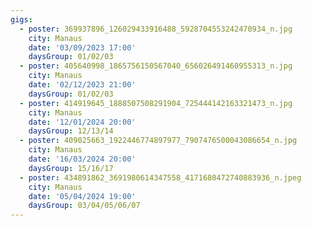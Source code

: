 ```yaml
---
gigs:
  - poster: 369937896_126029433916488_5928704553242470934_n.jpg
    city: Manaus
    date: '03/09/2023 17:00'
    daysGroup: 01/02/03
  - poster: 405640998_1865756150567040_656026491460955313_n.jpg
    city: Manaus
    date: '02/12/2023 21:00'
    daysGroup: 01/02/03
  - poster: 414919645_1888507508291904_725444142163321473_n.jpg
    city: Manaus
    date: '12/01/2024 20:00'
    daysGroup: 12/13/14
  - poster: 409025663_1922446774897977_7907476500043086654_n.jpg
    city: Manaus
    date: '16/03/2024 20:00'
    daysGroup: 15/16/17
  - poster: 434891862_3691980614347558_4171680472740883936_n.jpeg
    city: Manaus
    date: '05/04/2024 19:00'
    daysGroup: 03/04/05/06/07
---
```


